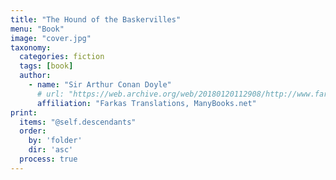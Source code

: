 ```yaml
---
title: "The Hound of the Baskervilles"
menu: "Book"
image: "cover.jpg"
taxonomy:
  categories: fiction
  tags: [book]
  author:
    - name: "Sir Arthur Conan Doyle"
      # url: "https://web.archive.org/web/20180120112908/http://www.farkastranslations.com/books/Doyle_Arthur_Conan-Hound_of_the_Baskervilles-en-fr-es-hu-fi-no.html"
      affiliation: "Farkas Translations, ManyBooks.net"
print:
  items: "@self.descendants"
  order:
    by: 'folder'
    dir: 'asc'
  process: true
---
```

